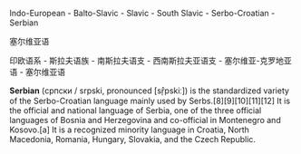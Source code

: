 Indo-European - Balto-Slavic - Slavic - South Slavic - Serbo-Croatian - Serbian

塞尔维亚语


印欧语系 - 斯拉夫语族 - 南斯拉夫语支 - 西南斯拉夫亚语支 - 塞尔维亚-克罗地亚语 - 塞尔维亚语

**Serbian** (српски / srpski, pronounced [sr̩̂pskiː]) is the standardized variety of the Serbo-Croatian language mainly used by Serbs.[8][9][10][11][12] It is the official and national language of Serbia, one of the three official languages of Bosnia and Herzegovina and co-official in Montenegro and Kosovo.[a] It is a recognized minority language in Croatia, North Macedonia, Romania, Hungary, Slovakia, and the Czech Republic.